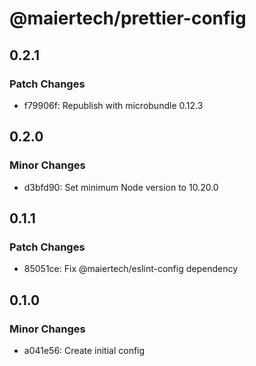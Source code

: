 # @maiertech/prettier-config

## 0.2.1

### Patch Changes

- f79906f: Republish with microbundle 0.12.3

## 0.2.0

### Minor Changes

- d3bfd90: Set minimum Node version to 10.20.0

## 0.1.1

### Patch Changes

- 85051ce: Fix @maiertech/eslint-config dependency

## 0.1.0

### Minor Changes

- a041e56: Create initial config

